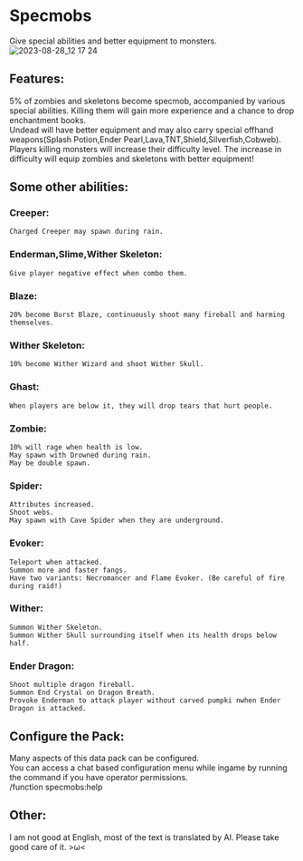 # Specmobs
Give special abilities and better equipment to monsters.
![2023-08-28_12 17 24](https://github.com/HanalinchEve/specmobs/assets/85469964/be6841f9-69f8-43a4-aa44-b9c8060c02af)

## Features:
5% of zombies and skeletons become specmob, accompanied by various special abilities. Killing them will gain more experience and a chance to drop enchantment books.  
Undead will have better equipment and may also carry special offhand weapons(Splash Potion,Ender Pearl,Lava,TNT,Shield,Silverfish,Cobweb).  
Players killing monsters will increase their difficulty level. The increase in difficulty will equip zombies and skeletons with better equipment!  

## Some other abilities:
###  Creeper:
    Charged Creeper may spawn during rain.  
###  Enderman,Slime,Wither Skeleton:
    Give player negative effect when combo them.  
###  Blaze:
    20% become Burst Blaze, continuously shoot many fireball and harming themselves.  
###  Wither Skeleton:
    10% become Wither Wizard and shoot Wither Skull.  
###  Ghast:
    When players are below it, they will drop tears that hurt people.  
###  Zombie:
    10% will rage when health is low.  
    May spawn with Drowned during rain.  
    May be double spawn.  
###  Spider:
    Attributes increased.  
    Shoot webs.  
    May spawn with Cave Spider when they are underground.  
###  Evoker:
    Teleport when attacked.  
    Summon more and faster fangs.  
    Have two variants: Necromancer and Flame Evoker. (Be careful of fire during raid!)  
###  Wither:
    Summon Wither Skeleton.  
    Summon Wither Skull surrounding itself when its health drops below half.  
###  Ender Dragon:
    Shoot multiple dragon fireball.  
    Summon End Crystal on Dragon Breath.  
    Provoke Enderman to attack player without carved pumpki nwhen Ender Dragon is attacked.  

## Configure the Pack:
Many aspects of this data pack can be configured.  
You can access a chat based configuration menu while ingame by running the command if you have operator permissions.  
/function specmobs:help  

## Other:
I am not good at English, most of the text is translated by AI. Please take good care of it. >ω<
